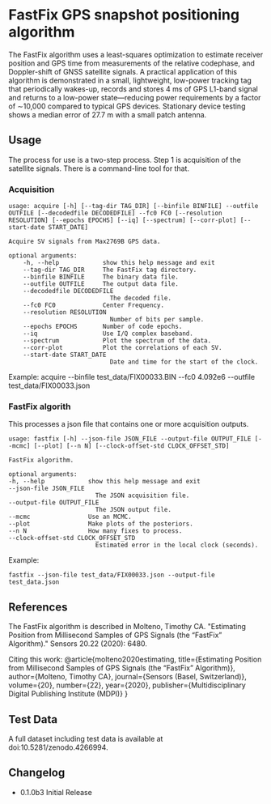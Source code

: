 # FastFix GPS snapshot positioning algorithm #

The FastFix algorithm uses a least-squares optimization to estimate receiver position and GPS time from measurements of the relative codephase, and Doppler-shift of GNSS satellite signals. A practical application of this algorithm is demonstrated in a small, lightweight, low-power tracking tag that periodically wakes-up, records and stores 4 ms of GPS L1-band signal and returns to a low-power state—reducing power requirements by a factor of ∼10,000 compared to typical GPS devices. Stationary device testing shows a median error of 27.7 m with a small patch antenna.

## Usage ##

The process for use is a two-step process. Step 1 is acquisition of the satellite signals. There is a command-line tool for that.

### Acquisition ###

    usage: acquire [-h] [--tag-dir TAG_DIR] [--binfile BINFILE] --outfile OUTFILE [--decodedfile DECODEDFILE] --fc0 FC0 [--resolution RESOLUTION] [--epochs EPOCHS] [--iq] [--spectrum] [--corr-plot] [--start-date START_DATE]

    Acquire SV signals from Max2769B GPS data.

    optional arguments:
        -h, --help            show this help message and exit
        --tag-dir TAG_DIR     The FastFix tag directory.
        --binfile BINFILE     The binary data file.
        --outfile OUTFILE     The output data file.
        --decodedfile DECODEDFILE
                                The decoded file.
        --fc0 FC0             Center Frequency.
        --resolution RESOLUTION
                                Number of bits per sample.
        --epochs EPOCHS       Number of code epochs.
        --iq                  Use I/Q complex baseband.
        --spectrum            Plot the spectrum of the data.
        --corr-plot           Plot the correlations of each SV.
        --start-date START_DATE
                                Date and time for the start of the clock.
Example:
	acquire --binfile test_data/FIX00033.BIN --fc0 4.092e6 --outfile test_data/FIX00033.json

### FastFix algorith ###

This processes a json file that contains one or more acquisition outputs.

    usage: fastfix [-h] --json-file JSON_FILE --output-file OUTPUT_FILE [--mcmc] [--plot] [--n N] [--clock-offset-std CLOCK_OFFSET_STD]

    FastFix algorithm.

    optional arguments:
    -h, --help            show this help message and exit
    --json-file JSON_FILE
                            The JSON acquisition file.
    --output-file OUTPUT_FILE
                            The JSON output file.
    --mcmc                Use an MCMC.
    --plot                Make plots of the posteriors.
    --n N                 How many fixes to process.
    --clock-offset-std CLOCK_OFFSET_STD
                            Estimated error in the local clock (seconds).

Example:

	fastfix --json-file test_data/FIX00033.json --output-file test_data.json

## References ##

The FastFix algorithm is described in Molteno, Timothy CA. "Estimating Position from Millisecond Samples of GPS Signals (the “FastFix” Algorithm)." Sensors 20.22 (2020): 6480.

Citing this work:
    @article{molteno2020estimating,
        title={Estimating Position from Millisecond Samples of GPS Signals (the “FastFix” Algorithm)},
        author={Molteno, Timothy CA},
        journal={Sensors (Basel, Switzerland)},
        volume={20},
        number={22},
        year={2020},
        publisher={Multidisciplinary Digital Publishing Institute (MDPI)}
    }

## Test Data ##

A full dataset including test data is available at doi:10.5281/zenodo.4266994.


## Changelog

* 0.1.0b3 Initial Release
